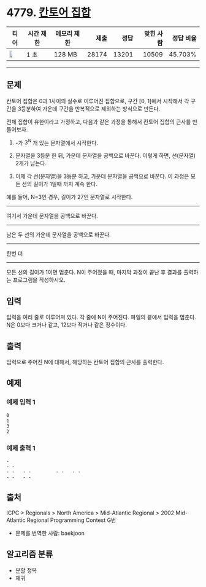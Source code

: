 # 4779. [칸토어 집합](https://www.acmicpc.net/problem/4779)

| 티어 | 시간 제한 | 메모리 제한 | 제출 | 정답 | 맞힌 사람 | 정답 비율 |
|---|---|---|---:|---:|---:|---:|
| <img src="https://static.solved.ac/tier_small/8.svg" width="50%" /> | 1 초 | 128 MB | 28174 | 13201 | 10509 | 45.703% |

---

## 문제

칸토어 집합은 0과 1사이의 실수로 이루어진 집합으로, 구간 [0, 1]에서 시작해서 각 구간을 3등분하여 가운데 구간을 반복적으로 제외하는 방식으로 만든다.

전체 집합이 유한이라고 가정하고, 다음과 같은 과정을 통해서 칸토어 집합의 근사를 만들어보자.

1. -가 $3^{N}$
개 있는 문자열에서 시작한다.

2. 문자열을 3등분 한 뒤, 가운데 문자열을 공백으로 바꾼다. 이렇게 하면, 선(문자열) 2개가 남는다.

3. 이제 각 선(문자열)을 3등분 하고, 가운데 문자열을 공백으로 바꾼다. 이 과정은 모든 선의 길이가 1일때 까지 계속 한다.

예를 들어, N=3인 경우, 길이가 27인 문자열로 시작한다.

---------------------------

여기서 가운데 문자열을 공백으로 바꾼다.

---------         ---------

남은 두 선의 가운데 문자열을 공백으로 바꾼다.

---   ---         ---   ---

한번 더

- -   - -         - -   - -

모든 선의 길이가 1이면 멈춘다. N이 주어졌을 때, 마지막 과정이 끝난 후 결과를 출력하는 프로그램을 작성하시오.

## 입력

입력을 여러 줄로 이루어져 있다. 각 줄에 N이 주어진다. 파일의 끝에서 입력을 멈춘다. N은 0보다 크거나 같고, 12보다 작거나 같은 정수이다.

## 출력

입력으로 주어진 N에 대해서, 해당하는 칸토어 집합의 근사를 출력한다.

## 예제

### 예제 입력 1

```
0
1
3
2
```

### 예제 출력 1

```
-
- -
- -   - -         - -   - -
- -   - -
```

## 출처

ICPC
\> 
Regionals
\> 
North America
\> 
Mid-Atlantic Regional
\> 
2002 Mid-Atlantic Regional Programming Contest
G번

- 문제를 번역한 사람: baekjoon

## 알고리즘 분류

- 분할 정복
- 재귀

